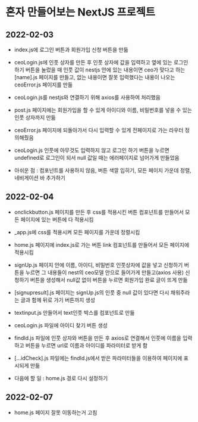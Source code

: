 # 혼자 만들어보는 NextJS 프로젝트

## 2022-02-03

- index.js에 로그인 버튼과 회원가입 신청 버튼을 만듦

- ceoLogin.js에 인풋 상자를 만든 후 인풋 상자에 값을 입력하고 옆에 있는 로그인 하기 버튼을 눌렀을 때 인풋 값이 nestjs 안에 있는 내용이면 ceo가 맞다고 하는 [name].js 페이지를 만들고, 없는 내용이면 잘못 입력했다는 내용이 나오는 ceoError.js 페이지를 만듦

- ceoLogin.js를 nestjs와 연결하기 위해 axios를 사용하여 처리했음

- post.js 페이지에는 회원가입을 할 수 있게 아이디와 이름, 비밀번호를 넣을 수 있는 인풋 상자까지 만듦

- ceoError.js 페이지에 되돌아가서 다시 입력할 수 있게 전페이지로 가는 라우터 정의해줬음

- ceoLogin.js 인풋에 아무것도 입력하지 않고 로그인 하기 버튼을 누르면 undefined로 로그인이 되서 null 값일 때는 에러페이지로 넘어가게 만들었음

- 아쉬운 점 : 컴포넌트를 사용하지 않음, 버튼 색깔 입히기, 모든 페이지 가운데 정렬, 네비게이션 바 추가하기

## 2022-02-04

- onclickbutton.js 페이지를 만든 후 css를 적용시킨 버튼 컴포넌트를 만들어서 모든 페이지에 있는 버튼에 다 적용시킴

- \_app.js에 css를 적용시켜 모든 페이지를 가운데 정렬시킴

- home.js 페이지에 index.js로 가는 버튼 link 컴포넌트를 만들어서 모든 페이지에 적용시킴

- signUp.js 페이지 안에 이름, 아이디, 비밀번호 인풋상자에 값을 넣고 신청하기 버튼을 누르면 그 내용들이 nest의 ceo모델 안으로 들어가게 만들고(axios 사용) 신청하기 버튼을 생성해서 null값 없이 버튼을 누르면 회원가입 완료 글이 뜨게 만듦

- [signupresult].js 페이지는 signUp.js의 인풋 중 null 값이 있다면 다시 채워주라는 글과 함께 뒤로 가기 버튼까지 생성

- textinput.js 만들어서 text인풋 박스를 컴포넌트로 만듦

- ceoLogin.js 파일에 아이디 찾기 버튼 생성

- findId.js 파일에 인풋 상자와 버튼을 만든 후 axios로 연결해서 인풋에 이름을 입력하고 버튼을 누르면 url로 이름과 아이디를 파라미터로 받게 함

- [...idCheck].js 파일에는 findId.js에서 받은 파라미터들을 이용하여 페이지에 표시되게 만듦

- 다음에 할 일 : home.js 경로 다시 설정하기

## 2022-02-07

- home.js 페이지 잘못 이동하는거 고침
